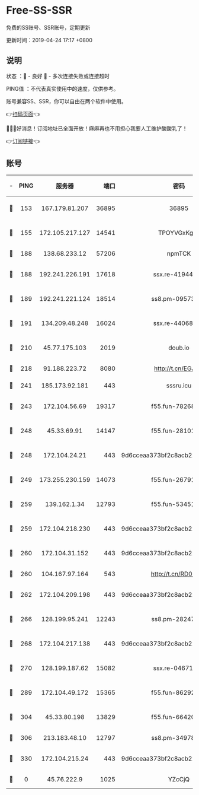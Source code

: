 # Free-SS-SSR

免费的SS账号、SSR账号，定期更新

更新时间：2019-04-24 17:17 +0800

## 说明

状态     ：🙂 - 良好 🙁 - 多次连接失败或连接超时

PING值   ：不代表真实使用中的速度，仅供参考。

账号兼容SS、SSR，你可以自由在两个软件中使用。

👉[扫码页面](https://liesauer.github.io/Free-SS-SSR/)👈

🎉🎉🎉好消息！订阅地址已全面开放！麻麻再也不用担心我要人工维护酸酸乳了！

👉[订阅链接](https://www.liesauer.net/yogurt/subscribe?ACCESS_TOKEN=DAYxR3mMaZAsaqUb)👈

## 账号

|-|PING|服务器|端口|密码|加密方式|区域|
|:----:|:----:|:-----:|-----:|:----:|:----:|:----:|
|🙂|153|167.179.81.207|36895|36895|aes-256-cfb|JP|
|🙂|155|172.105.217.127|14541|TPOYVGxKglpi|aes-256-cfb|JP|
|🙂|188|138.68.233.12|57206|npmTCK|rc4-md5|US|
|🙂|188|192.241.226.191|17618|ssx.re-41944393|aes-256-cfb|US|
|🙂|189|192.241.221.124|18514|ss8.pm-09573145|aes-256-cfb|US|
|🙂|191|134.209.48.248|16024|ssx.re-44068408|aes-256-cfb|US|
|🙂|210|45.77.175.103|2019|doub.io|aes-128-ctr|SG|
|🙂|218|91.188.223.72|8080|http://t.cn/EGJIyrl|rc4-md5|RU|
|🙂|241|185.173.92.181|443|sssru.icu|rc4-md5|RU|
|🙂|243|172.104.56.69|19317|f55.fun-78268660|aes-256-cfb|SG|
|🙂|248|45.33.69.91|14147|f55.fun-28101768|aes-256-cfb|US|
|🙂|248|172.104.24.21|443|9d6cceaa373bf2c8acb22e60b6a58be6|aes-256-cfb|US|
|🙂|249|173.255.230.159|14073|f55.fun-26791900|aes-256-cfb|US|
|🙂|259|139.162.1.34|12793|f55.fun-53451447|aes-256-cfb|SG|
|🙂|259|172.104.218.230|443|9d6cceaa373bf2c8acb22e60b6a58be6|aes-256-cfb|US|
|🙂|260|172.104.31.152|443|9d6cceaa373bf2c8acb22e60b6a58be6|aes-256-cfb|US|
|🙂|260|104.167.97.164|543|http://t.cn/RD0D7sx|rc4-md5|CA|
|🙂|262|172.104.209.198|443|9d6cceaa373bf2c8acb22e60b6a58be6|aes-256-cfb|US|
|🙂|266|128.199.95.241|12243|ss8.pm-28247465|aes-256-cfb|SG|
|🙂|268|172.104.217.138|443|9d6cceaa373bf2c8acb22e60b6a58be6|aes-256-cfb|US|
|🙂|270|128.199.187.62|15082|ssx.re-04671645|aes-256-cfb|SG|
|🙂|289|172.104.49.172|15365|f55.fun-86292044|aes-256-cfb|SG|
|🙂|304|45.33.80.198|13829|f55.fun-66420487|aes-256-cfb|US|
|🙂|306|213.183.48.10|12797|ss8.pm-34978760|rc4-md5|RU|
|🙂|330|172.104.215.24|443|9d6cceaa373bf2c8acb22e60b6a58be6|aes-256-cfb|US|
|🙁|0|45.76.222.9|1025|YZcCjQ|rc4-md5|JP|
